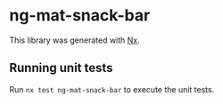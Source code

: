 # ng-mat-snack-bar

This library was generated with [Nx](https://nx.dev).

## Running unit tests

Run `nx test ng-mat-snack-bar` to execute the unit tests.

